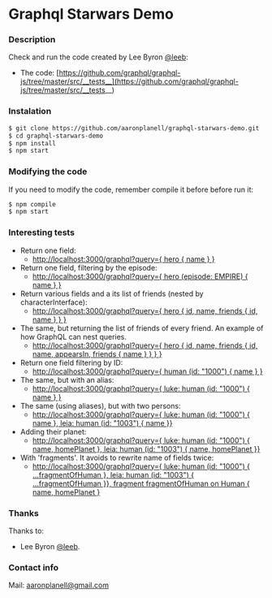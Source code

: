 # Graphql Starwars Demo

### Description
Check and run the code created by Lee Byron [@leeb](https://twitter.com/leeb):
 * The code: [https://github.com/graphql/graphql-js/tree/master/src/__tests__](https://github.com/graphql/graphql-js/tree/master/src/__tests__)

### Instalation
```sh
$ git clone https://github.com/aaronplanell/graphql-starwars-demo.git
$ cd graphql-starwars-demo
$ npm install
$ npm start
```

### Modifying the code
If you need to modify the code, remember compile it before before run it:
```sh
$ npm compile
$ npm start
```

### Interesting tests
 * Return one field:
    * [http://localhost:3000/graphql?query={ hero { name } }](http://localhost:3000/graphql?query={hero{name}})
 * Return one field, filtering by the episode:
    * [http://localhost:3000/graphql?query={ hero (episode: EMPIRE) { name } }](http://localhost:3000/graphql?query={hero(episode:EMPIRE){name}})
 * Return various fields and a its list of friends (nested by characterInterface):
    * [http://localhost:3000/graphql?query={ hero { id, name, friends { id, name } } }](http://localhost:3000/graphql?query={hero{id,name,friends{id,name}}})
 * The same, but returning the list of friends of every friend. An example of how GraphQL can nest queries.
    * [http://localhost:3000/graphql?query={ hero { id, name, friends { id, name, appearsIn, friends { name } } } }](http://localhost:3000/graphql?query={hero{id,name,friends{id,name,appearsIn,friends{name}}}})
 * Return one field filtering by ID:
    * [http://localhost:3000/graphql?query={ human (id: "1000") { name } }](http://localhost:3000/graphql?query={human(id:"1000"){name}})
 * The same, but with an alias:
    * [http://localhost:3000/graphql?query={ luke: human (id: "1000") { name } }](http://localhost:3000/graphql?query={luke:human(id:"1000"){name}})
 * The same (using aliases), but with two persons:
    * [http://localhost:3000/graphql?query={ luke: human (id: "1000") { name }, leia: human (id: "1003") { name }}](http://localhost:3000/graphql?query={luke:human(id:"1000"){name},leia:human(id:"1003"){name}})
 * Adding their planet:
    * [http://localhost:3000/graphql?query={ luke: human (id: "1000") { name, homePlanet }, leia: human (id: "1003") { name, homePlanet }}](http://localhost:3000/graphql?query={luke:human(id:"1000"){name,homePlanet},leia:human(id:"1003"){name,homePlanet}})
 * With 'fragments'. It avoids to rewrite name of fields twice:
    * [http://localhost:3000/graphql?query={ luke: human (id: "1000") { ...fragmentOfHuman }, leia: human (id: "1003") { ...fragmentOfHuman }}, fragment fragmentOfHuman on Human { name, homePlanet }](http://localhost:3000/graphql?query={%20luke:%20human%20(id:%20%221000%22)%20{%20...fragmentOfHuman%20},%20leia:%20human%20(id:%20%221003%22)%20{%20...fragmentOfHuman%20}},%20fragment%20fragmentOfHuman%20on%20Human%20{%20name,%20homePlanet%20})

### Thanks
Thanks to:
* Lee Byron [@leeb](https://twitter.com/leeb).

### Contact info
Mail: [aaronplanell@gmail.com](mailto:aaronplanell@gmail.com)
